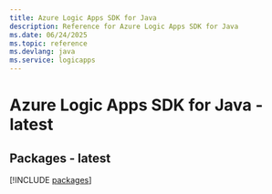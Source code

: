 ```yaml
---
title: Azure Logic Apps SDK for Java
description: Reference for Azure Logic Apps SDK for Java
ms.date: 06/24/2025
ms.topic: reference
ms.devlang: java
ms.service: logicapps
---
```

# Azure Logic Apps SDK for Java - latest
## Packages - latest
[!INCLUDE [packages](logic-apps-index.md)]
